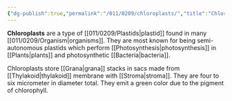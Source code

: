 ```yaml
---
{"dg-publish":true,"permalink":"/011/0209/chloroplasts/","title":"Chloroplasts","tags":["BIOL412"],"created":"2024-10-03T23:29:46.000-07:00","updated":"2025-01-22T00:31:42.353-08:00"}
---
```


**Chloroplasts** are a type of [[011/0209/Plastids\|plastid]] found in many [[011/0209/Organism\|organisms]]. They are most known for being semi-autonomous plastids which perform [[Photosynthesis\|photosynthesis]] in [[Plants\|plants]] and photosynthetic [[Bacteria\|bacteria]].

Chloroplasts store [[Grana\|grana]] stacks in sacs made from [[Thylakoid\|thylakoid]] membrane with [[Stroma\|stroma]]. They are four to six micrometer in diameter total. They emit a green color due to the pigment of chlorophyll.